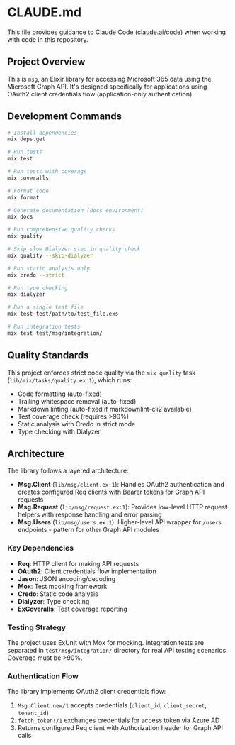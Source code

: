 # CLAUDE.md

This file provides guidance to Claude Code (claude.ai/code) when working with code in this repository.

## Project Overview

This is `msg`, an Elixir library for accessing Microsoft 365 data using the Microsoft Graph API. It's designed specifically for applications using OAuth2 client credentials flow (application-only authentication).

## Development Commands

```bash
# Install dependencies
mix deps.get

# Run tests
mix test

# Run tests with coverage
mix coveralls

# Format code
mix format

# Generate documentation (docs environment)
mix docs

# Run comprehensive quality checks
mix quality

# Skip slow Dialyzer step in quality check
mix quality --skip-dialyzer

# Run static analysis only
mix credo --strict

# Run type checking
mix dialyzer

# Run a single test file
mix test test/path/to/test_file.exs

# Run integration tests
mix test test/msg/integration/
```

## Quality Standards

This project enforces strict code quality via the `mix quality` task (`lib/mix/tasks/quality.ex:1`), which runs:

- Code formatting (auto-fixed)
- Trailing whitespace removal (auto-fixed)
- Markdown linting (auto-fixed if markdownlint-cli2 available)
- Test coverage check (requires >90%)
- Static analysis with Credo in strict mode
- Type checking with Dialyzer

## Architecture

The library follows a layered architecture:

- **Msg.Client** (`lib/msg/client.ex:1`): Handles OAuth2 authentication and creates configured Req clients with Bearer tokens for Graph API requests
- **Msg.Request** (`lib/msg/request.ex:1`): Provides low-level HTTP request helpers with response handling and error parsing
- **Msg.Users** (`lib/msg/users.ex:1`): Higher-level API wrapper for `/users` endpoints - pattern for other Graph API modules

### Key Dependencies

- **Req**: HTTP client for making API requests
- **OAuth2**: Client credentials flow implementation
- **Jason**: JSON encoding/decoding
- **Mox**: Test mocking framework
- **Credo**: Static code analysis
- **Dialyzer**: Type checking
- **ExCoveralls**: Test coverage reporting

### Testing Strategy

The project uses ExUnit with Mox for mocking. Integration tests are separated in `test/msg/integration/` directory for real API testing scenarios. Coverage must be >90%.

### Authentication Flow

The library implements OAuth2 client credentials flow:

1. `Msg.Client.new/1` accepts credentials (`client_id`, `client_secret`, `tenant_id`)
2. `fetch_token!/1` exchanges credentials for access token via Azure AD
3. Returns configured Req client with Authorization header for Graph API calls
